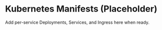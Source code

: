 # Kubernetes Manifests (Placeholder)

Add per-service Deployments, Services, and Ingress here when ready.





